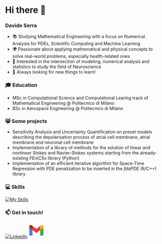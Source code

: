 # Hi there 👋


### Davide Serra

- 📚 Studying Mathematical Engineering with a focus on Numerical Analysis for PDEs, Scientific Computing and Machine Learning
- 🌍 Passionate about applying mathematical and physical concepts to solve real-world problems, especially health-related ones
- 🧠 Interested in the intersection of modeling, numerical analysis and statistics to study the field of Neuroscience
- 👀 Always looking for new things to learn!


### 🎓 Education

- MSc in Computational Science and Computational Learing track of Mathematical Engineering @ Politecnico di Milano
- BSc in Aerospace Engineering @ Politecnico di Milano

### 😸 Some projects

- Sensitivity Analysis and Uncertainty Quantification on preset models describing the
depolarisation process of atrial cell membrane, atrial membrane and neuronal cell membrane
- Implementation of a library of methods for the solution of linear and nonlinear
Stokes and Navier-Stokes systems starting from the already-existing FEniCSx library (Python)
- Implementation of an efficient iterative algorithm for Space-Time Regression with PDE penalization to be inserted
in the _fdaPDE_ (R/C++) library

### 💻 Skills

[![My Skills](https://skillicons.dev/icons?i=c,cpp,latex,matlab,py,r&theme=light)](https://skillicons.dev)

### 📫 Get in touch!

[![LinkedIn](https://skillicons.dev/icons?i=linkedin)](https://www.linkedin.com/in/davide-serra-1b2181276?)
<a href="davideserra99@gmail.com">
  <img src="https://github.com/davidesserra/davidesserra/blob/main/gmail.png" width="50" alt="Profile Image">
</a>

